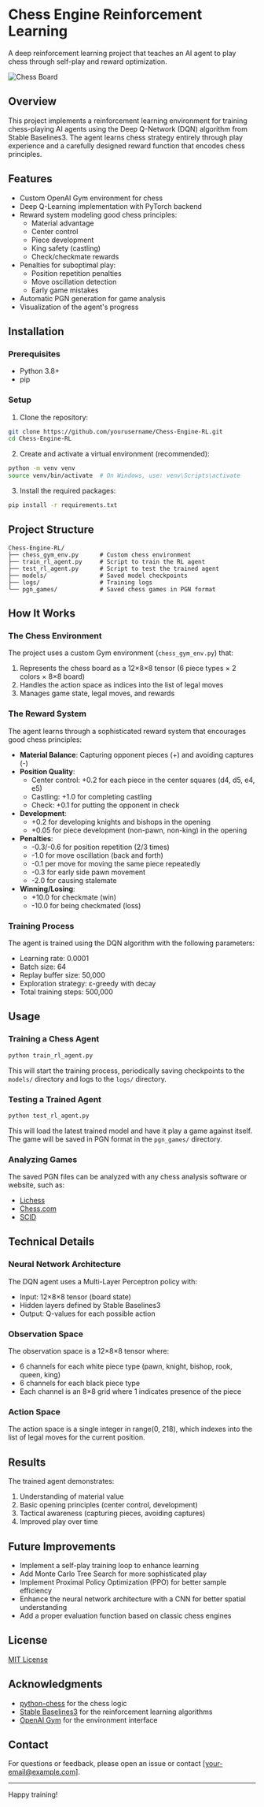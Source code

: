 # Chess Engine Reinforcement Learning

A deep reinforcement learning project that teaches an AI agent to play chess through self-play and reward optimization.

![Chess Board](https://github.com/favicon.ico) <!-- Replace with an actual chess image if you have one -->

## Overview

This project implements a reinforcement learning environment for training chess-playing AI agents using the Deep Q-Network (DQN) algorithm from Stable Baselines3. The agent learns chess strategy entirely through play experience and a carefully designed reward function that encodes chess principles.

## Features

- Custom OpenAI Gym environment for chess
- Deep Q-Learning implementation with PyTorch backend
- Reward system modeling good chess principles:
  - Material advantage
  - Center control
  - Piece development
  - King safety (castling)
  - Check/checkmate rewards
- Penalties for suboptimal play:
  - Position repetition penalties
  - Move oscillation detection
  - Early game mistakes
- Automatic PGN generation for game analysis
- Visualization of the agent's progress

## Installation

### Prerequisites

- Python 3.8+
- pip

### Setup

1. Clone the repository:
```bash
git clone https://github.com/yourusername/Chess-Engine-RL.git
cd Chess-Engine-RL
```

2. Create and activate a virtual environment (recommended):
```bash
python -m venv venv
source venv/bin/activate  # On Windows, use: venv\Scripts\activate
```

3. Install the required packages:
```bash
pip install -r requirements.txt
```

## Project Structure

```
Chess-Engine-RL/
├── chess_gym_env.py      # Custom chess environment
├── train_rl_agent.py     # Script to train the RL agent
├── test_rl_agent.py      # Script to test the trained agent
├── models/               # Saved model checkpoints
├── logs/                 # Training logs
└── pgn_games/            # Saved chess games in PGN format
```

## How It Works

### The Chess Environment

The project uses a custom Gym environment (`chess_gym_env.py`) that:

1. Represents the chess board as a 12×8×8 tensor (6 piece types × 2 colors × 8×8 board)
2. Handles the action space as indices into the list of legal moves
3. Manages game state, legal moves, and rewards

### The Reward System

The agent learns through a sophisticated reward system that encourages good chess principles:

- **Material Balance**: Capturing opponent pieces (+) and avoiding captures (-)
- **Position Quality**:
  - Center control: +0.2 for each piece in the center squares (d4, d5, e4, e5)
  - Castling: +1.0 for completing castling
  - Check: +0.1 for putting the opponent in check
- **Development**: 
  - +0.2 for developing knights and bishops in the opening
  - +0.05 for piece development (non-pawn, non-king) in the opening
- **Penalties**:
  - -0.3/-0.6 for position repetition (2/3 times)
  - -1.0 for move oscillation (back and forth)
  - -0.1 per move for moving the same piece repeatedly
  - -0.3 for early side pawn movement
  - -2.0 for causing stalemate
- **Winning/Losing**:
  - +10.0 for checkmate (win)
  - -10.0 for being checkmated (loss)

### Training Process

The agent is trained using the DQN algorithm with the following parameters:

- Learning rate: 0.0001
- Batch size: 64
- Replay buffer size: 50,000
- Exploration strategy: ε-greedy with decay
- Total training steps: 500,000

## Usage

### Training a Chess Agent

```bash
python train_rl_agent.py
```

This will start the training process, periodically saving checkpoints to the `models/` directory and logs to the `logs/` directory.

### Testing a Trained Agent

```bash
python test_rl_agent.py
```

This will load the latest trained model and have it play a game against itself. The game will be saved in PGN format in the `pgn_games/` directory.

### Analyzing Games

The saved PGN files can be analyzed with any chess analysis software or website, such as:
- [Lichess](https://lichess.org/analysis)
- [Chess.com](https://www.chess.com/analysis)
- [SCID](http://scid.sourceforge.net/)

## Technical Details

### Neural Network Architecture

The DQN agent uses a Multi-Layer Perceptron policy with:
- Input: 12×8×8 tensor (board state)
- Hidden layers defined by Stable Baselines3
- Output: Q-values for each possible action

### Observation Space

The observation space is a 12×8×8 tensor where:
- 6 channels for each white piece type (pawn, knight, bishop, rook, queen, king)
- 6 channels for each black piece type
- Each channel is an 8×8 grid where 1 indicates presence of the piece

### Action Space

The action space is a single integer in range(0, 218), which indexes into the list of legal moves for the current position.

## Results

The trained agent demonstrates:
1. Understanding of material value
2. Basic opening principles (center control, development)
3. Tactical awareness (capturing pieces, avoiding captures)
4. Improved play over time

## Future Improvements

- Implement a self-play training loop to enhance learning
- Add Monte Carlo Tree Search for more sophisticated play
- Implement Proximal Policy Optimization (PPO) for better sample efficiency
- Enhance the neural network architecture with a CNN for better spatial understanding
- Add a proper evaluation function based on classic chess engines

## License

[MIT License](LICENSE)

## Acknowledgments

- [python-chess](https://python-chess.readthedocs.io/) for the chess logic
- [Stable Baselines3](https://stable-baselines3.readthedocs.io/) for the reinforcement learning algorithms
- [OpenAI Gym](https://www.gymlibrary.dev/) for the environment interface

## Contact

For questions or feedback, please open an issue or contact [your-email@example.com].

---

Happy training! 